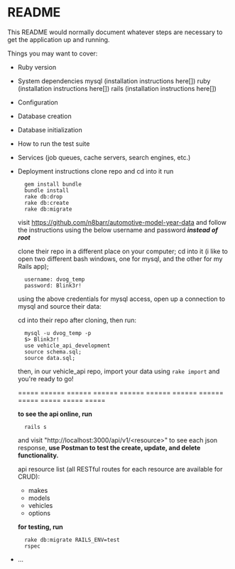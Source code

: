 # README

This README would normally document whatever steps are necessary to get the
application up and running.

Things you may want to cover:

* Ruby version

* System dependencies
  mysql (installation instructions here[])
  ruby (installation instructions here[])
  rails (installation instructions here[])

* Configuration

* Database creation

* Database initialization

* How to run the test suite

* Services (job queues, cache servers, search engines, etc.)

* Deployment instructions
  clone repo and cd into it
  run
  ```shell
    gem install bundle
    bundle install
    rake db:drop
    rake db:create
    rake db:migrate
  ```

  visit https://github.com/n8barr/automotive-model-year-data and follow the instructions using the below username and password ***instead of root***

  clone their repo in a different place on your computer; cd into it (i like to open two different bash windows, one for mysql, and the other for my Rails app);

  ```shell
    username: dvog_temp
    password: Blink3r!
  ```
  using the above credentials for mysql access, open up a connection to mysql and source their data:

  cd into their repo after cloning, then run:
  ```shell
    mysql -u dvog_temp -p
    $> Blink3r!
    use vehicle_api_development
    source schema.sql;
    source data.sql;
  ```
  then, in our vehicle_api repo, import your data using `rake import` and you're ready to go!

  ===== ====== ====== ====== ====== ====== ====== ====== ===== ===== ===== =====

  **to see the api online, run**
  ```shell
    rails s
  ```
  and visit "http://localhost:3000/api/v1/\<resource\>" to see each json response,
  **use Postman to test the create, update, and delete functionality.**

  api resource list (all RESTful routes for each resource are available for CRUD):
    * makes
    * models
    * vehicles
    * options

  **for testing, run**
  ```shell
    rake db:migrate RAILS_ENV=test
    rspec
  ```


* ...
